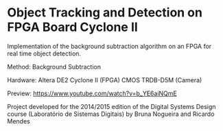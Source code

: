 # Object Tracking and Detection on FPGA Board Cyclone II

Implementation of the background subtraction algorithm on an FPGA for real time object detection.

Method:
Background Subtraction

Hardware:
Altera DE2 Cyclone II (FPGA)
CMOS TRDB-D5M (Camera)

Preview: https://www.youtube.com/watch?v=b_YE6aiNQmE

Project developed for the 2014/2015 edition of the Digital Systems Design course (Laboratório de Sistemas Digitais) by Bruna Nogueira and Ricardo Mendes

